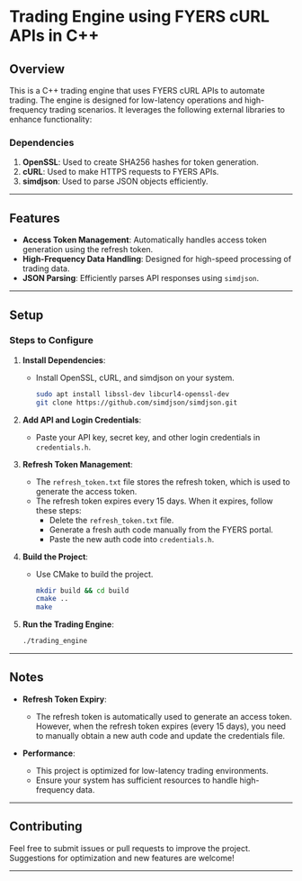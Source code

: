 # Trading Engine using FYERS cURL APIs in C++

## Overview
This is a C++ trading engine that uses FYERS cURL APIs to automate trading. The engine is designed for low-latency operations and high-frequency trading scenarios. It leverages the following external libraries to enhance functionality:

### Dependencies
1. **OpenSSL**: Used to create SHA256 hashes for token generation.
2. **cURL**: Used to make HTTPS requests to FYERS APIs.
3. **simdjson**: Used to parse JSON objects efficiently.

---

## Features
- **Access Token Management**: Automatically handles access token generation using the refresh token.
- **High-Frequency Data Handling**: Designed for high-speed processing of trading data.
- **JSON Parsing**: Efficiently parses API responses using `simdjson`.

---

## Setup

### Steps to Configure

1. **Install Dependencies**:
   - Install OpenSSL, cURL, and simdjson on your system.
     ```bash
     sudo apt install libssl-dev libcurl4-openssl-dev
     git clone https://github.com/simdjson/simdjson.git
     ```

2. **Add API and Login Credentials**:
   - Paste your API key, secret key, and other login credentials in `credentials.h`.

3. **Refresh Token Management**:
   - The `refresh_token.txt` file stores the refresh token, which is used to generate the access token.
   - The refresh token expires every 15 days. When it expires, follow these steps:
     - Delete the `refresh_token.txt` file.
     - Generate a fresh auth code manually from the FYERS portal.
     - Paste the new auth code into `credentials.h`.

4. **Build the Project**:
   - Use CMake to build the project.
     ```bash
     mkdir build && cd build
     cmake ..
     make
     ```

5. **Run the Trading Engine**:
   ```bash
   ./trading_engine
   ```

---

## Notes
- **Refresh Token Expiry**:
  - The refresh token is automatically used to generate an access token. However, when the refresh token expires (every 15 days), you need to manually obtain a new auth code and update the credentials file.

- **Performance**:
  - This project is optimized for low-latency trading environments.
  - Ensure your system has sufficient resources to handle high-frequency data.

---

## Contributing
Feel free to submit issues or pull requests to improve the project. Suggestions for optimization and new features are welcome!

---


